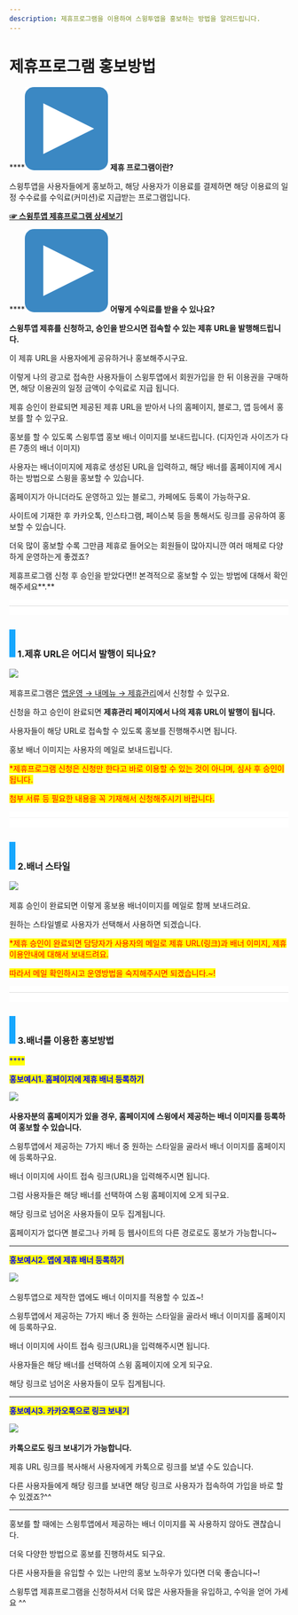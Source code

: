 ```yaml
---
description: 제휴프로그램을 이용하여 스윙투앱을 홍보하는 방법을 알려드립니다.
---
```


# 제휴프로그램 홍보방법



****<img src="../../.gitbook/assets/image.png" alt="" data-size="line"> **제휴 프로그램이란?**

스윙투앱을 사용자들에게 홍보하고, 해당 사용자가 이용료를 결제하면 해당 이용료의 일정 수수료를 수익료(커미션)로 지급받는 프로그램입니다.

[**☞ 스윙투앱 제휴프로그램 상세보기**](https://wp.swing2app.co.kr/aff-program/)



****<img src="../../.gitbook/assets/image.png" alt="" data-size="line"> **어떻게 수익료를 받을 수 있나요?**

**스윙투앱 제휴를 신청하고, 승인을 받으시면 접속할 수 있는 제휴 URL을 발행해드립니다.**

이 제휴 URL을 사용자에게 공유하거나 홍보해주시구요.

이렇게 나의 광고로 접속한 사용자들이 스윙투앱에서 회원가입을 한 뒤 이용권을 구매하면, 해당 이용권의 일정 금액이 수익료로 지급 됩니다.



제휴 승인이 완료되면 제공된 제휴 URL을 받아서 나의 홈페이지, 블로그, 앱 등에서 홍보를 할 수 있구요.

홍보를 할 수 있도록 스윙투앱 홍보 배너 이미지를 보내드립니다. (디자인과 사이즈가 다른 7종의 배너 이미지)

사용자는 배너이미지에 제휴로 생성된 URL을 입력하고, 해당 배너를 홈페이지에 게시하는 방법으로 스윙을 홍보할 수 있습니다.

홈페이지가 아니더라도 운영하고 있는 블로그, 카페에도 등록이 가능하구요.

사이트에 기재한 후 카카오톡, 인스타그램, 페이스북 등을 통해서도 링크를 공유하여 홍보할 수 있습니다.

더욱 많이 홍보할 수록 그만큼 제휴로 들어오는 회원들이 많아지니깐 여러 매체로 다양하게 운영하는게 좋겠죠?&#x20;

제휴프로그램 신청 후 승인을 받았다면!! 본격적으로 홍보할 수 있는 방법에 대해서 확인해주세요**.**

![](<../../.gitbook/assets/구분선 (1).PNG>)

### ![](<../../.gitbook/assets/image (2) (1).png>) 1.제휴 URL은 어디서 발행이 되나요?&#x20;

![](https://wp.swing2app.co.kr/wp-content/uploads/2018/10/%EC%A0%9C%ED%9C%B4%ED%99%8D%EB%B3%B41\_19.11.png)

제휴프로그램은 [앱운영 → 내메뉴 → 제휴관리](http://www.swing2app.co.kr/swing\_affilate\_view/dashboard)에서 신청할 수 있구요.

신청을 하고 승인이 완료되면 **제휴관리 페이지에서 나의 제휴 URL이 발행이 됩니다.**

사용자들이 해당 URL로 접속할 수 있도록 홍보를 진행해주시면 됩니다.&#x20;

홍보 배너 이미지는 사용자의 메일로 보내드립니다.&#x20;

<mark style="color:red;">\*제휴프로그램 신청은 신청만 한다고 바로 이용할 수 있는 것이 아니며, 심사 후 승인이 됩니다.</mark>

<mark style="color:red;">첨부 서류 등 필요한 내용을 꼭 기재해서 신청해주시기 바랍니다.</mark>

![](<../../.gitbook/assets/구분선 (1).PNG>)

### ![](<../../.gitbook/assets/image (2) (1).png>) **2.배너 스타일**

![](https://wp.swing2app.co.kr/wp-content/uploads/2018/10/%EC%A0%9C%ED%9C%B4%ED%99%8D%EB%B3%B42\_19.11.png)

제휴 승인이 완료되면 이렇게 홍보용 배너이미지를 메일로 함께 보내드려요.

원하는 스타일별로 사용자가 선택해서 사용하면 되겠습니다.&#x20;

<mark style="color:red;">\*제휴 승인이 완료되면 담당자가 사용자의 메일로 제휴 URL(링크)과 배너 이미지, 제휴 이용안내에 대해서 보내드려요.</mark>

<mark style="color:red;">따라서 메일 확인하시고 운영방법을 숙지해주시면 되겠습니다.\~!</mark>

![](<../../.gitbook/assets/구분선 (1).PNG>)

### ![](<../../.gitbook/assets/image (2) (1).png>) **3.배너를 이용한 홍보방법**

<mark style="color:blue;">****</mark>

<mark style="color:blue;">**홍보예시1. 홈페이지에 제휴 배너 등록하기**</mark>

![](https://wp.swing2app.co.kr/wp-content/uploads/2018/10/%EC%A0%9C%ED%9C%B4%ED%99%8D%EB%B3%B43\_19.11.png)

**사용자분의 홈페이지가 있을 경우, 홈페이지에 스윙에서 제공하는 배너 이미지를 등록하여 홍보할 수 있습니다.**

스윙투앱에서 제공하는 7가지 배너 중 원하는 스타일을 골라서 배너 이미지를 홈페이지에 등록하구요.

배너 이미지에 사이트 접속 링크(URL)을 입력해주시면 됩니다.

그럼 사용자들은 해당 배너를 선택하여 스윙 홈페이지에 오게 되구요.

해당 링크로 넘어온 사용자들이 모두 집계됩니다.

홈페이지가 없다면 블로그나 카페 등 웹사이트의 다른 경로로도 홍보가 가능합니다\~

***

<mark style="color:blue;">**홍보예시2. 앱에 제휴 배너 등록하기**</mark>

![](../../.gitbook/assets/제휴홍보4\_19.png)

스윙투앱으로 제작한 앱에도 배너 이미지를 적용할 수 있죠\~!

스윙투앱에서 제공하는 7가지 배너 중 원하는 스타일을 골라서 배너 이미지를 홈페이지에 등록하구요.

배너 이미지에 사이트 접속 링크(URL)을 입력해주시면 됩니다.

사용자들은 해당 배너를 선택하여 스윙 홈페이지에 오게 되구요.

해당 링크로 넘어온 사용자들이 모두 집계됩니다.

***

<mark style="color:blue;">**홍보예시3. 카카오톡으로 링크 보내기**</mark>

![](https://wp.swing2app.co.kr/wp-content/uploads/2018/10/%EC%A0%9C%ED%9C%B4%ED%99%8D%EB%B3%B45\_19.11.png)

**카톡으로도 링크 보내기가 가능합니다.**

제휴 URL 링크를 복사해서 사용자에게 카톡으로 링크를 보낼 수도 있습니다.

다른 사용자들에게 해당 링크를 보내면 해당 링크로 사용자가 접속하여 가입을 바로 할 수 있겠죠?^^

***

홍보를 할 때에는 스윙투앱에서 제공하는 배너 이미지를 꼭 사용하지 않아도 괜찮습니다.

더욱 다양한 방법으로 홍보를 진행하셔도 되구요.

다른 사용자들을 유입할 수 있는 나만의 홍보 노하우가 있다면 더욱 좋습니다\~!

스윙투앱 제휴프로그램을 신청하셔서 더욱 많은 사용자들을 유입하고, 수익을 얻어 가세요 ^^
